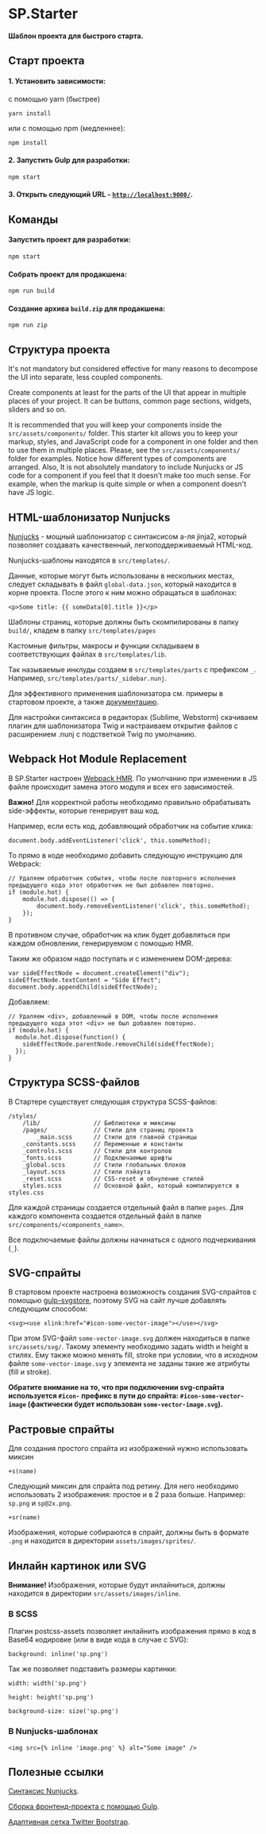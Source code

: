 # SP.Starter

**Шаблон проекта для быстрого старта.**

## Старт проекта

#### 1. Установить зависимости:

с помощью yarn (быстрее)

```
yarn install
```

или с помощью npm (медленнее):

```
npm install
```

#### 2. Запустить Gulp для разработки:

```
npm start
```

#### 3. Открыть следующий URL - [`http://localhost:9000/`](http://localhost:9000/).

## Команды

#### Запустить проект для разработки:

```
npm start
```

#### Собрать проект для продакшена:

```
npm run build
```

#### Создание архива `build.zip` для продакшена:

```
npm run zip
```

## Структура проекта

It's not mandatory but considered effective for many reasons to decompose the UI into separate, less coupled components.

Create components at least for the parts of the UI that appear in multiple places of your project. It can be buttons, common page sections, widgets, sliders and so on.

It is recommended that you will keep your components inside the `src/assets/components/` folder. This starter kit allows you to keep your markup, styles, and JavaScript code for a component in one folder and then to use them in multiple places. Please, see the `src/assets/components/` folder for examples. Notice how different types of components are arranged. Also, It is not absolutely mandatory to include Nunjucks or JS code for a component if you feel that it doesn't make too much sense. For example, when the markup is quite simple or when a component doesn't have JS logic.

## HTML-шаблонизатор Nunjucks

[Nunjucks](https://mozilla.github.io/nunjucks/) - мощный шаблонизатор с синтаксисом а-ля jinja2, который позволяет создавать качественный, легкоподдерживаемый HTML-код.

Nunjucks-шаблоны находятся в `src/templates/`.

Данные, которые могут быть использованы в нескольких местах, следует складывать в файл `global-data.json`, который находится в корне проекта. После этого к ним можно обращаться в шаблонах:

```
<p>Some title: {{ someData[0].title }}</p>
```

Шаблоны страниц, которые должны быть скомпилированы в папку `build/`, кладем в папку `src/templates/pages`

Кастомные фильтры, макросы и функции складываем в соответствующих файлах в `src/templates/lib`.

Так называемые инклуды создаем в `src/templates/parts` с префиксом `_`. Например, `src/templates/parts/_sidebar.nunj`.

Для эффективного применения шаблонизатора см. примеры в стартовом проекте, а также [документацию](https://mozilla.github.io/nunjucks/templating.html).

Для настройки синтаксиса в редакторах (Sublime, Webstorm) скачиваем плагин для шаблонизатора Twig и настраиваем открытие файлов с расширением .nunj с подстветкой Twig по умолчанию.

## Webpack Hot Module Replacement

В SP.Starter настроен [Webpack HMR](https://webpack.js.org/concepts/hot-module-replacement/). По умолчанию при изменении в JS файле происходит замена этого модуля и всех его зависимостей.

<b>Важно!</b> Для корректной работы необходимо правильно обрабатывать side-эффекты, которые генерирует ваш код.

Например, если есть код, добавляющий обработчик на событие клика:

`document.body.addEventListener('click', this.someMethod);`

То прямо в коде необходимо добавить следующую инструкцию для Webpack:

```
// Удаляем обработчик события, чтобы после повторного исполнения предыдущего кода этот обработчик не был добавлен повторно.
if (module.hot) {
	module.hot.dispose(() => {
		document.body.removeEventListener('click', this.someMethod);
	});
}
```

В противном случае, обработчик на клик будет добавляться при каждом обновлении, генерируемом с помощью HMR.

Таким же образом надо поступать и с изменением DOM-дерева:

```
var sideEffectNode = document.createElement("div");
sideEffectNode.textContent = "Side Effect";
document.body.appendChild(sideEffectNode);
```

Добавляем:

```
// Удаляем <div>, добавленный в DOM, чтобы после исполнения предыдущего кода этот <div> не был добавлен повторно.
if (module.hot) {
  module.hot.dispose(function() {
    sideEffectNode.parentNode.removeChild(sideEffectNode);
  });
}
```

## Структура SCSS-файлов

В Стартере существует следующая структура SCSS-файлов:

```
/styles/
	/lib/				// Библиотеки и миксины
	/pages/				// Стили для страниц проекта
		_main.scss		// Стили для главной страницы
	_constants.scss		// Переменные и константы
	_controls.scss		// Стили для контролов
	_fonts.scss			// Подключаемые шрифты
	_global.scss		// Стили глобальных блоков
	_layout.scss		// Стили лэйаута
	_reset.scss			// CSS-reset и обнуление стилей
	styles.scss			// Основной файл, который компилируется в styles.css
```

Для каждой страницы создается отдельный файл в папке `pages`. Для каждого компонента создается отдельный файл в папке `src/components/<components_name>`.

Все подключаемые файлы должны начинаться с одного подчеркивания (`_`).

## SVG-спрайты

В стартовом проекте настроена возможность создания SVG-спрайтов с помощью [gulp-svgstore](https://github.com/w0rm/gulp-svgstore), поэтому SVG на сайт лучше добавлять следующим способом:

```
<svg><use xlink:href="#icon-some-vector-image"></use></svg>
```

При этом SVG-файл `some-vector-image.svg` должен находиться в папке `src/assets/svg/`. Такому элементу необходимо задать width и height в стилях. Ему также можно менять fill, stroke при условии, что в исходном файле `some-vector-image.svg` у элемента не заданы такие же атрибуты (fill и stroke).

**Обратите внимание на то, что при подключении svg-спрайта используется `#icon-` префикс в пути до спрайта: `#icon-some-vector-image` (фактически будет использован `some-vector-image.svg`).**

## Растровые спрайты

Для создания простого спрайта из изображений нужно использовать миксин

```
+s(name)
```

Следующий миксин для спрайта под ретину. Для него необходимо использовать 2 изображения: простое и в 2 раза больше. Например: `sp.png` и `sp@2x.png`.

```
+sr(name)
```

Изображения, которые собираются в спрайт, должны быть в формате `.png` и находится в директории `assets/images/sprites/`.

## Инлайн картинок или SVG

<b>Внимание!</b> Изображения, которые будут инлайниться, должны находится в директории `src/assets/images/inline`.

### В SCSS

Плагин postcss-assets позволяет инлайнить изображения прямо в код в Base64 кодировке (или в виде кода в случае с SVG):

```
background: inline('sp.png')
```

Так же позволяет подставить размеры картинки:

```
width: width('sp.png')
```

```
height: height('sp.png')
```

```
background-size: size('sp.png')
```

### В Nunjucks-шаблонах

```
<img src={% inline 'image.png' %} alt="Some image" />
```

## Полезные ссылки

[Синтаксис Nunjucks](https://mozilla.github.io/nunjucks/templating.html).

[Сборка фронтенд-проекта с помощью Gulp](http://habrahabr.ru/post/250569/).

[Адаптивная сетка Twitter Bootstrap](http://getbootstrap.com/css/#grid).
